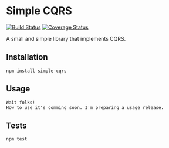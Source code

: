 Simple CQRS
=========

[![Build Status](https://travis-ci.org/rmelo/simple-cqrs.svg?branch=master)](https://travis-ci.org/rmelo/simple-cqrs) [![Coverage Status](https://coveralls.io/repos/github/rmelo/simple-cqrs/badge.svg?branch=master)](https://coveralls.io/github/rmelo/simple-cqrs?branch=master)

A small and simple library that implements CQRS.

## Installation

  `npm install simple-cqrs`

## Usage

    Wait folks!
    How to use it's comming soon. I'm preparing a usage release.


## Tests

  `npm test`